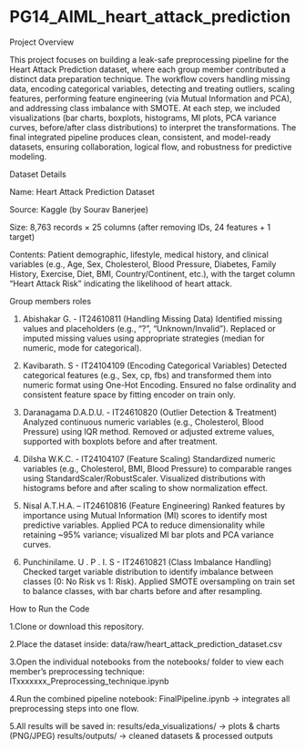 # PG14_AIML_heart_attack_prediction

Project Overview

This project focuses on building a leak-safe preprocessing pipeline for the Heart Attack Prediction dataset, where each group member contributed a distinct data preparation technique. The workflow covers handling missing data, encoding categorical variables, detecting and treating outliers, scaling features, performing feature engineering (via Mutual Information and PCA), and addressing class imbalance with SMOTE. At each step, we included visualizations (bar charts, boxplots, histograms, MI plots, PCA variance curves, before/after class distributions) to interpret the transformations. The final integrated pipeline produces clean, consistent, and model-ready datasets, ensuring collaboration, logical flow, and robustness for predictive modeling.





Dataset Details

Name: Heart Attack Prediction Dataset

Source: Kaggle (by Sourav Banerjee)

Size: 8,763 records × 25 columns (after removing IDs, 24 features + 1 target)

Contents: Patient demographic, lifestyle, medical history, and clinical variables (e.g., Age, Sex, Cholesterol, Blood Pressure, Diabetes, Family History, Exercise, Diet, BMI, Country/Continent, etc.), with the target column “Heart Attack Risk” indicating the likelihood of heart attack.





Group members roles

1. Abishakar G. - IT24610811 (Handling Missing Data)
Identified missing values and placeholders (e.g., “?”, “Unknown/Invalid”).
Replaced or imputed missing values using appropriate strategies (median for numeric, mode for categorical).

2. Kavibarath. S - IT24104109 (Encoding Categorical Variables)
Detected categorical features (e.g., Sex, cp, fbs) and transformed them into numeric format using One-Hot Encoding.
Ensured no false ordinality and consistent feature space by fitting encoder on train only.

3. Daranagama D.A.D.U. - IT24610820 (Outlier Detection & Treatment)
Analyzed continuous numeric variables (e.g., Cholesterol, Blood Pressure) using IQR method.
Removed or adjusted extreme values, supported with boxplots before and after treatment.

4. Dilsha W.K.C. - IT24104107 (Feature Scaling)
Standardized numeric variables (e.g., Cholesterol, BMI, Blood Pressure) to comparable ranges using StandardScaler/RobustScaler.
Visualized distributions with histograms before and after scaling to show normalization effect.

5. Nisal A.T.H.A. – IT24610816 (Feature Engineering)
Ranked features by importance using Mutual Information (MI) scores to identify most predictive variables.
Applied PCA to reduce dimensionality while retaining ~95% variance; visualized MI bar plots and PCA variance curves.

6. Punchinilame. U . P . I. S - IT24610821 (Class Imbalance Handling)
Checked target variable distribution to identify imbalance between classes (0: No Risk vs 1: Risk).
Applied SMOTE oversampling on train set to balance classes, with bar charts before and after resampling.





How to Run the Code

1.Clone or download this repository.

2.Place the dataset inside: data/raw/heart_attack_prediction_dataset.csv

3.Open the individual notebooks from the notebooks/ folder to view each member’s preprocessing technique:
     ITxxxxxxx_Preprocessing_technique.ipynb
     
4.Run the combined pipeline notebook:
  FinalPipeline.ipynb → integrates all preprocessing steps into one flow.
  
5.All results will be saved in:
  results/eda_visualizations/ → plots & charts (PNG/JPEG)
  results/outputs/ → cleaned datasets & processed outputs
  
